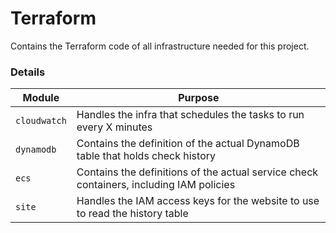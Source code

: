 # Terraform

Contains the Terraform code of all infrastructure needed for this project.

### Details

| Module       | Purpose                                                                                 |
| ------       | -------                                                                                 |
| `cloudwatch` | Handles the infra that schedules the tasks to run every X minutes                       |
| `dynamodb`   | Contains the definition of the actual DynamoDB table that holds check history           |
| `ecs`        | Contains the definitions of the actual service check containers, including IAM policies |
| `site`       | Handles the IAM access keys for the website to use to read the history table            |
